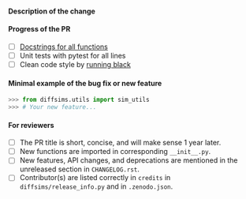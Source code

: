#### Description of the change


#### Progress of the PR

- [ ] [Docstrings for all functions](https://github.com/numpy/numpy/blob/master/doc/example.py)
- [ ] Unit tests with pytest for all lines
- [ ] Clean code style by [running black](https://diffsims.readthedocs.io/en/latest/contributing.html#get-the-style-right)

#### Minimal example of the bug fix or new feature
```python
>>> from diffsims.utils import sim_utils
>>> # Your new feature...
```

#### For reviewers
<!-- Don't remove the checklist below. -->
- [ ] The PR title is short, concise, and will make sense 1 year later.
- [ ] New functions are imported in corresponding `__init__.py`.
- [ ] New features, API changes, and deprecations are mentioned in the
      unreleased section in `CHANGELOG.rst`.
- [ ] Contributor(s) are listed correctly in `credits` in `diffsims/release_info.py` and
      in `.zenodo.json`.